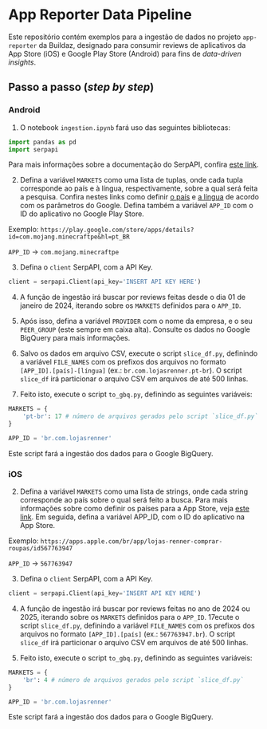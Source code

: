 # App Reporter Data Pipeline

Este repositório contém exemplos para a ingestão de dados no projeto `app-reporter` da Buildaz, designado para consumir reviews de aplicativos da App Store (iOS) e Google Play Store (Android) para fins de *data-driven insights*.

## Passo a passo (*step by step*)

### Android

1. O notebook `ingestion.ipynb` fará uso das seguintes bibliotecas:

```python
import pandas as pd
import serpapi
```
Para mais informações sobre a documentação do SerpAPI, confira [este link](https://serpapi.com/google-play-product-api).

2. Defina a variável `MARKETS` como uma lista de tuplas, onde cada tupla corresponde ao país e à língua, respectivamente, sobre a qual será feita a pesquisa. Confira nestes links como definir [o país](https://serpapi.com/google-countries) e [a língua](https://serpapi.com/google-languages) de acordo com os parâmetros do Google. Defina também a variável `APP_ID` com o ID do aplicativo no Google Play Store.

Exemplo: `https://play.google.com/store/apps/details?id=com.mojang.minecraftpe&hl=pt_BR`

`APP_ID` → `com.mojang.minecraftpe`

3. Defina o `client` SerpAPI, com a API Key.

```python
client = serpapi.Client(api_key='INSERT API KEY HERE')
```

4. A função de ingestão irá buscar por reviews feitas desde o dia 01 de janeiro de 2024, iterando sobre os `MARKETS` definidos para o `APP_ID`.

5. Após isso, defina a variável `PROVIDER` com o nome da empresa, e o seu `PEER_GROUP` (este sempre em caixa alta). Consulte os dados no Google BigQuery para mais informações.

6. Salvo os dados em arquivo CSV, execute o script `slice_df.py`, definindo a variável `FILE_NAMES` com os prefixos dos arquivos no formato `[APP_ID].[país]-[língua]` (ex.: `br.com.lojasrenner.pt-br`). O script `slice_df` irá particionar o arquivo CSV em arquivos de até 500 linhas.

7. Feito isto, execute o script `to_gbq.py`, definindo as seguintes variáveis:

```python
MARKETS = {
    'pt-br': 17 # número de arquivos gerados pelo script `slice_df.py`
}

APP_ID = 'br.com.lojasrenner'
```

Este script fará a ingestão dos dados para o Google BigQuery.

### iOS

2. Defina a variável `MARKETS` como uma lista de strings, onde cada string corresponde ao país sobre o qual será feito a busca. Para mais informações sobre como definir os países para a App Store, veja [este link](https://serpapi.com/apple-regions). Em seguida, defina a variável APP_ID, com o ID do aplicativo na App Store.

Exemplo: `https://apps.apple.com/br/app/lojas-renner-comprar-roupas/id567763947`

`APP_ID` → `567763947`

3. Defina o `client` SerpAPI, com a API Key.

```python
client = serpapi.Client(api_key='INSERT API KEY HERE')
```

4. A função de ingestão irá buscar por reviews feitas no ano de 2024 ou 2025, iterando sobre os `MARKETS` definidos para o `APP_ID`.
17ecute o script `slice_df.py`, definindo a variável `FILE_NAMES` com os prefixos dos arquivos no formato `[APP_ID].[país]` (ex.: `567763947.br`). O script `slice_df` irá particionar o arquivo CSV em arquivos de até 500 linhas.

7. Feito isto, execute o script `to_gbq.py`, definindo as seguintes variáveis:

```python
MARKETS = {
    'br': 4 # número de arquivos gerados pelo script `slice_df.py`
}

APP_ID = 'br.com.lojasrenner'
```

Este script fará a ingestão dos dados para o Google BigQuery.